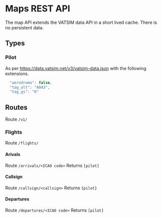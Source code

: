 # Maps REST API

The map API extends the VATSIM data API in a short lived cache. There is no persistent data.

## Types

### Pilot

As per https://data.vatsim.net/v3/vatsim-data.json with the following extensions.

```javascript
  "aerodrome": false,
  "tag_alt": "A043",
  "tag_gs": "0"
```

## Routes

Route `/v1/`

### Flights

Route `/flights/`

#### Arivals

Route `/arrivals/<ICAO code>`
Returns `[pilot]`

#### Callsign

Route `/callsign/<callsign>`
Returns `{pilot}`

#### Departures

Route `/departures/<ICAO code>`
Returns `[pilot]`
